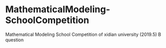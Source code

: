 # MathematicalModeling-SchoolCompetition
Mathematical Modeling School Competition of xidian university (2019.5) B question
